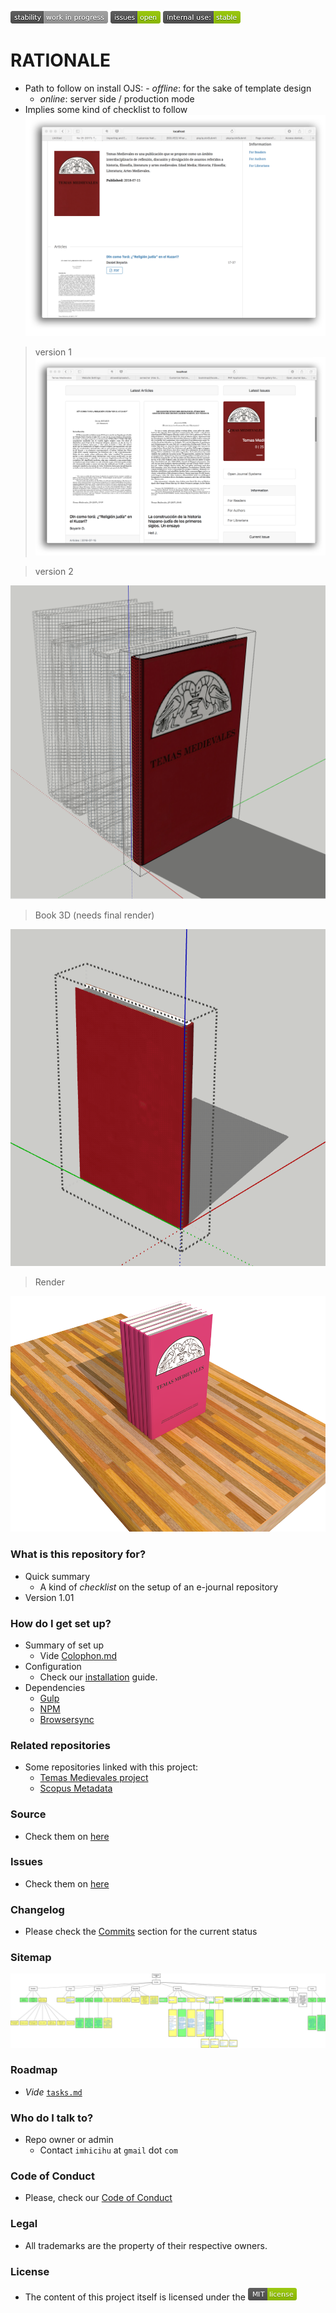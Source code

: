 ![stability-wip](images/477405737-stability_work_in_progress.png) 
![openissues-wip](images/2944199103-issues_open.png) 
![internaluse-green](images/3847436881-internal_use_stable.png)


# RATIONALE #

* Path to follow on install OJS:
	   - _offline_: for the sake of template design
	 - _online_: server side / production mode
* Implies some kind of checklist to follow
![](images/3099136996-TM25.png)

> version 1
![](images/829942321-temas_dos.png)

> version 2

![](images/2004126747-book-3D.png)

> Book 3D (needs final render)

![](images/763418597-2018-08-06%2014.33.00.gif)

> Render

![](images/1319582231-BookPack%202018-08-30%2014195100000.png)

### What is this repository for? ###

* Quick summary
    - A kind of _checklist_ on the setup of an e-journal repository
* Version 1.01

### How do I get set up? ###

* Summary of set up
    - Vide [Colophon.md](Colophon.md)
* Configuration
    - Check our [installation](Procedures/installation.md) guide.
* Dependencies
    - [Gulp](https://gulpjs.com/)
    - [NPM](https://www.npmjs.com/)
    - [Browsersync](https://browsersync.io/)
    
### Related repositories ###

* Some repositories linked with this project:
     - [Temas Medievales project](https://bitbucket.org/imhicihu/temas-medievales-project/src/)
     - [Scopus Metadata](https://bitbucket.org/imhicihu/scopus-metadata/src/)
    
### Source ###

* Check them on [here](https://bitbucket.org/imhicihu/open-journal-system-ojs-project/src)

### Issues ###

* Check them on [here](https://bitbucket.org/imhicihu/open-journal-system-ojs-project/issues)

### Changelog ###

* Please check the [Commits](https://bitbucket.org/imhicihu/open-journal-system-ojs-project/commits/) section for the current status

### Sitemap ###
![OJS.jpg](images/2062653371-OJS.jpg)

### Roadmap ###
* _Vide_ [`tasks.md`](tasks.md)

### Who do I talk to? ###

* Repo owner or admin
    - Contact `imhicihu` at `gmail` dot `com`

### Code of Conduct

* Please, check our [Code of Conduct](code_of_conduct.md)

### Legal ###

* All trademarks are the property of their respective owners.

### License ###

* The content of this project itself is licensed under the ![MIT Licence](images/2049852260-MIT-license-green.png)
